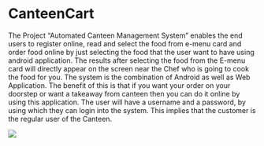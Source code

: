 # CanteenCart
 The Project “Automated Canteen Management System” enables the end users to register online, read and select the food from e-menu card and order food online by just selecting the food that the user want to have using android application. The results after selecting the food from the E-menu card will directly appear on the screen near the Chef who is going to cook the food for you. The system is the combination of Android as well as Web Application. The benefit of this is that if you want your order on your doorstep or want a takeaway from canteen then you can do it online by using this application. The user will have a username and a password, by using which they can login into the system. This implies that the customer is the regular user of the Canteen.
 
 ![](https://i.imgur.com/QbuyQBG.png)
